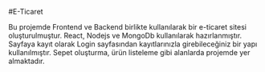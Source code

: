 #E-Ticaret

Bu projemde Frontend ve Backend birlikte kullanılarak bir e-ticaret sitesi oluşturulmuştur.
React, Nodejs ve MongoDb kullanılarak hazırlanmıştır.
Sayfaya kayıt olarak Login sayfasından kayıtlarınızla girebileceğiniz bir yapı kullanılmıştır.
Sepet oluşturma, ürün listeleme gibi alanlarda projemde yer almaktadır.

